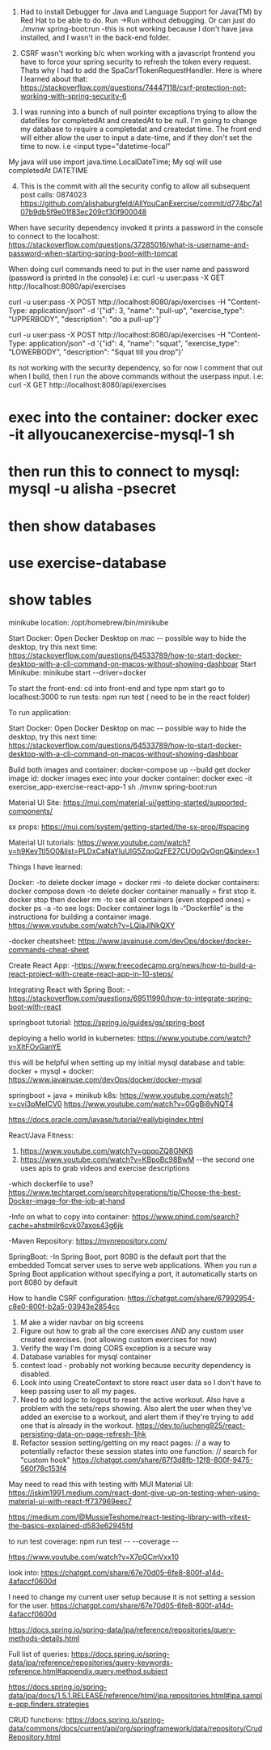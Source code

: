 <!-- -------------------Decision Notes --------------------->

1. Had to install Debugger for Java and Language Support for Java(TM) by Red Hat to be able to do. Run ->Run without debugging. Or can just do ./mvnw spring-boot:run
   -this is not working because I don't have java installed, and I wasn't in the back-end folder.

2. CSRF wasn't working b/c when working with a javascript frontend you have to force your spring security to refresh the token every request. Thats why I had to add the SpaCsrfTokenRequestHandler. Here is where I learned about that: https://stackoverflow.com/questions/74447118/csrf-protection-not-working-with-spring-security-6

3. I was running into a bunch of null pointer exceptions trying to allow the datefiles for completedAt and createdAt to be null. I'm going to change my database to require a completedat and createdat time. The front end will either allow the user to input a date-time, and if they don't set the time to now. i.e
   <input
   type="datetime-local"
   </input>

My java will use import java.time.LocalDateTime;
My sql will use completedAt DATETIME

4. This is the commit with all the security config to allow all subsequent post calls:
   0874023
   https://github.com/alishaburgfeld/AllYouCanExercise/commit/d774bc7a107b9db5f9e01f83ec209cf30f900048

<!-- -------------------REST --------------------->

When have security dependency invoked it prints a password in the console to connect to the localhost:
https://stackoverflow.com/questions/37285016/what-is-username-and-password-when-starting-spring-boot-with-tomcat

When doing curl commands need to put in the user name and password (password is printed in the console) i.e:
curl -u user:pass -X GET http://localhost:8080/api/exercises

curl -u user:pass -X POST http://localhost:8080/api/exercises -H "Content-Type: application/json" -d '{"id": 3, "name": "pull-up", "exercise_type": "UPPERBODY", "description": "do a pull-up"}'

curl -u user:pass -X POST http://localhost:8080/api/exercises -H "Content-Type: application/json" -d '{"id": 4, "name": "squat", "exercise_type": "LOWERBODY", "description": "Squat till you drop"}'

its not working with the security dependency, so for now I comment that out when I build, then I run the above commands without the userpass input. i.e: curl -X GET http://localhost:8080/api/exercises

<!-- Database -->

# exec into the container: docker exec -it allyoucanexercise-mysql-1 sh

# then run this to connect to mysql: mysql -u alisha -psecret

# then show databases

# use exercise-database

# show tables

<!-- if need to drop tables: follow this order:
drop table exercise_set;
drop table workout_exercise;
drop table workout;
drop table user;
drop table exercise_equipment;
drop table equipment;
drop table exercise;

<!-- App Information -->

minikube location: /opt/homebrew/bin/minikube

Start Docker: Open Docker Desktop on mac -- possible way to hide the desktop, try this next time: https://stackoverflow.com/questions/64533789/how-to-start-docker-desktop-with-a-cli-command-on-macos-without-showing-dashboar Start Minikube: minikube start --driver=docker

To start the front-end: cd into front-end and type npm start go to localhost:3000 to run tests: npm run test ( need to be in the react folder)

To run application:

Start Docker: Open Docker Desktop on mac -- possible way to hide the desktop, try this next time: https://stackoverflow.com/questions/64533789/how-to-start-docker-desktop-with-a-cli-command-on-macos-without-showing-dashboar

<!-- Start Minikube: minikube start --driver=docker -->

Build both images and container: docker-compose up --build
get docker image id: docker images
exec into your docker container: docker exec -it exercise_app-exercise-react-app-1 sh
./mvnw spring-boot:run

Material UI Site: https://mui.com/material-ui/getting-started/supported-components/

sx props: https://mui.com/system/getting-started/the-sx-prop/#spacing

Material UI tutorials: https://www.youtube.com/watch?v=h9KevTtI5O0&list=PLDxCaNaYIuUlG5ZqoQzFE27CUOoQvOqnQ&index=1

Things I have learned:

Docker: -to delete docker image = docker rmi -to delete docker containers: docker compose down -to delete docker container manually = first stop it. docker stop then docker rm -to see all containers (even stopped ones) = docker ps -a -to see logs: Docker container logs lb -“Dockerfile” is the instructions for building a container image. https://www.youtube.com/watch?v=LQjaJINkQXY

-docker cheatsheet: https://www.javainuse.com/devOps/docker/docker-commands-cheat-sheet

<!-- Helpful Videos and Tutorials-->

Create React App: -https://www.freecodecamp.org/news/how-to-build-a-react-project-with-create-react-app-in-10-steps/

Integrating React with Spring Boot: -https://stackoverflow.com/questions/69511990/how-to-integrate-spring-boot-with-react

springboot tutorial: https://spring.io/guides/gs/spring-boot

deploying a hello world in kubernetes: https://www.youtube.com/watch?v=XltFOyGanYE

this will be helpful when setting up my initial mysql database and table: docker + mysql + docker: https://www.javainuse.com/devOps/docker/docker-mysql

springboot + java + minikub k8s: https://www.youtube.com/watch?v=cvi3pMelCV0 https://www.youtube.com/watch?v=0GgBi8yNQT4

https://docs.oracle.com/javase/tutorial/reallybigindex.html

React/Java Fitness:

1. https://www.youtube.com/watch?v=gpqoZQ8GNK8
2. https://www.youtube.com/watch?v=KBpoBc98BwM
   --the second one uses apis to grab videos and exercise descriptions

<!-- Helpful Articles/Information -->

-which dockerfile to use? https://www.techtarget.com/searchitoperations/tip/Choose-the-best-Docker-image-for-the-job-at-hand

-Info on what to copy into container: https://www.phind.com/search?cache=ahstmilr6cvk07axos43g6jk

-Maven Repository: https://mvnrepository.com/

SpringBoot: -In Spring Boot, port 8080 is the default port that the embedded Tomcat server uses to serve web applications. When you run a Spring Boot application without specifying a port, it automatically starts on port 8080 by default

How to handle CSRF configuration: https://chatgpt.com/share/67992954-c8e0-800f-b2a5-03943e2854cc

<!----------------- TODOS ----------->

1. M ake a wider navbar on big screens
2. Figure out how to grab all the core exercises AND any custom user created exercises. (not allowing custom exercises for now)
3. Verify the way I'm doing CORS exception is a secure way
4. Database variables for mysql container
5. context load - probably not working because security dependency is disabled.
6. Look into using CreateContext to store react user data so I don't have to keep passing user to all my pages.
7. Need to add logic to logout to reset the active workout. Also have a problem with the sets/reps showing. Also alert the user when they've added an exercise to a workout, and alert them if they're trying to add one that is already in the workout.
   https://dev.to/jucheng925/react-persisting-data-on-page-refresh-1jhk
8. Refactor session setting/getting on my react pages:
   // a way to potentially refactor these session states into one function:
   // search for "custom hook" https://chatgpt.com/share/67f3d8fb-12f8-800f-9475-560f78c153f4

May need to read this with testing with MUI Material UI:
https://jskim1991.medium.com/react-dont-give-up-on-testing-when-using-material-ui-with-react-ff737969eec7

https://medium.com/@MussieTeshome/react-testing-library-with-vitest-the-basics-explained-d583e62945fd

to run test coverage:
npm run test -- --coverage --

<!-- to do: watch this video on user registration and login -->

https://www.youtube.com/watch?v=X7pGCmVxx10

look into:
https://chatgpt.com/share/67e70d05-6fe8-800f-a14d-4afaccf0600d

I need to change my current user setup because it is not setting a session for the user.
https://chatgpt.com/share/67e70d05-6fe8-800f-a14d-4afaccf0600d

<!-- JPA Repository -->

https://docs.spring.io/spring-data/jpa/reference/repositories/query-methods-details.html

Full list of queries:
https://docs.spring.io/spring-data/jpa/reference/repositories/query-keywords-reference.html#appendix.query.method.subject

https://docs.spring.io/spring-data/jpa/docs/1.5.1.RELEASE/reference/html/jpa.repositories.html#jpa.sample-app.finders.strategies

CRUD functions:
https://docs.spring.io/spring-data/commons/docs/current/api/org/springframework/data/repository/CrudRepository.html

<!-- getting a bunch of these errors:
2025-04-19T10:39:45.141-04:00  WARN 13476 --- [back-end] [l-1 housekeeper] com.zaxxer.hikari.pool.HikariPool        : HikariPool-1 - Thread starvation or clock leap detected (housekeeper delta=2m7s845ms).
2025-04-19T10:40:32.889-04:00  WARN 13476 --- [back-end] [l-1 housekeeper] com.zaxxer.hikari.pool.HikariPool        : HikariPool-1 - Thread starvation or clock leap detected (housekeeper delta=47s748ms).
2025-04-19T10:56:31.335-04:00  WARN 13476 --- [back-end] [l-1 housekeeper] com.zaxxer.hikari.pool.HikariPool        : HikariPool-1 - Thread starvation or clock leap detected (housekeeper delta=15m28s431ms). -->

